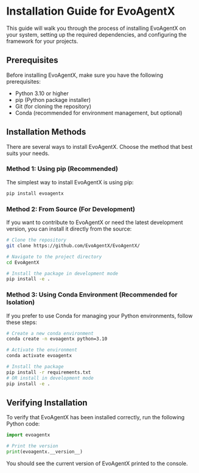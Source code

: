 # Installation Guide for EvoAgentX

This guide will walk you through the process of installing EvoAgentX on your system, setting up the required dependencies, and configuring the framework for your projects.

## Prerequisites

Before installing EvoAgentX, make sure you have the following prerequisites:

- Python 3.10 or higher
- pip (Python package installer)
- Git (for cloning the repository)
- Conda (recommended for environment management, but optional)

## Installation Methods

There are several ways to install EvoAgentX. Choose the method that best suits your needs.

### Method 1: Using pip (Recommended)

The simplest way to install EvoAgentX is using pip:

```bash
pip install evoagentx
```

### Method 2: From Source (For Development)

If you want to contribute to EvoAgentX or need the latest development version, you can install it directly from the source:

```bash
# Clone the repository
git clone https://github.com/EvoAgentX/EvoAgentX/

# Navigate to the project directory
cd EvoAgentX

# Install the package in development mode
pip install -e .
```

### Method 3: Using Conda Environment (Recommended for Isolation)

If you prefer to use Conda for managing your Python environments, follow these steps:

```bash
# Create a new conda environment
conda create -n evoagentx python=3.10

# Activate the environment
conda activate evoagentx

# Install the package
pip install -r requirements.txt
# OR install in development mode
pip install -e .
```

<!-- ## Configuration Setup

### API Keys Configuration

EvoAgentX requires API keys for certain functionalities, especially when using language models like OpenAI's GPT models. Here's how to set them up:

1. Create a `.env` file in your project root directory based on the `.env.example` template:

```bash
cp .env.example .env
```

2. Open the `.env` file and add your API keys:

```
# OpenAI API Key
OPENAI_API_KEY=your_openai_api_key_here

# Other API Keys as needed
# ANTHROPIC_API_KEY=your_anthropic_api_key_here
# GOOGLE_API_KEY=your_google_api_key_here
```

Alternatively, you can set these environment variables directly in your shell:

```bash
export OPENAI_API_KEY=your_openai_api_key_here
```

### Configuring Model Settings

You can configure model settings programmatically:

```python
from evoagentx.models import OpenAILLMConfig, OpenAILLM

# Configure your language model
openai_config = OpenAILLMConfig(
    model="gpt-4o",  # or any other supported model
    openai_key="your_api_key",  # optional if set in .env
    stream=True,
    temperature=0.7
)
model = OpenAILLM(config=openai_config)
``` -->

## Verifying Installation

To verify that EvoAgentX has been installed correctly, run the following Python code:

```python
import evoagentx

# Print the version
print(evoagentx.__version__)
```

You should see the current version of EvoAgentX printed to the console.

<!-- ## Running a Simple Test

Here's a simple test to ensure everything is working correctly:

```python
from evoagentx.models import OpenAILLMConfig, OpenAILLM
from evoagentx.agents import AgentManager

# Configure your language model
openai_config = OpenAILLMConfig(
    model="gpt-4o-mini",
    stream=True
)
model = OpenAILLM(config=openai_config)

# Create an agent manager
agent_manager = AgentManager()

# If you see no errors, your installation is working correctly
print("EvoAgentX installation successful!")
```

## Troubleshooting

### Common Issues

#### Missing Dependencies

If you encounter errors about missing dependencies, try reinstalling with all optional dependencies:

```bash
pip install evoagentx[all]
```

#### API Key Issues

If you're experiencing authentication errors:

1. Double-check that your API keys are correctly set in the `.env` file or as environment variables
2. Ensure that your API keys have the necessary permissions and are valid
3. Check if your API key has sufficient credits or quota remaining

#### Version Conflicts

If you encounter version conflicts with other packages, consider using a virtual environment:

```bash
# Create a new virtual environment
python -m venv evoagentx_env

# Activate the environment
# On Windows
evoagentx_env\Scripts\activate
# On macOS/Linux
source evoagentx_env/bin/activate

# Install EvoAgentX
pip install evoagentx
```

### Getting Help

If you continue to experience issues:

1. Check the [GitHub Issues](https://github.com/EvoAgentX/EvoAgentX/issues) page for similar problems
2. Join our [Discord community](https://discord.gg/q5hBjHVz) for real-time help
3. Email us at evoagentx.ai@gmail.com -->

<!-- ## Next Steps

Now that you have EvoAgentX installed, check out the following resources:

- [Basic Usage Guide](../tutorials/basic_usage.md) - Learn how to create your first workflow
- [API Reference](../api.md) - Explore the full API documentation
- [Examples](../examples/index.md) - See practical examples of EvoAgentX in action -->
